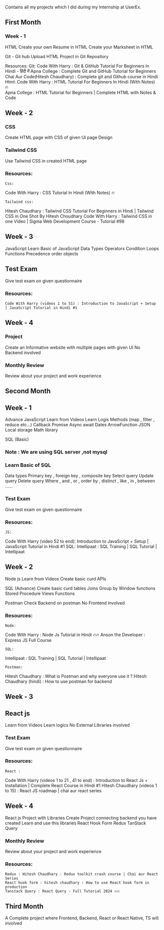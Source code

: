 Contains all my projects which I did during my Internship at UserEx.

## First Month

### Week - 1
 
HTML
Create your own Resume in HTML
Create your Marksheet in HTML

Git - Git hub
Upload HTML Project in Git Repository

Resources:
	Git:
Code With Harry : Git & GitHub Tutorial For Beginners In Hindi - हिंदी में
Apna College : Complete Git and GitHub Tutorial for Beginners
Chai Aur Code(Hitesh Chaudhary) : Complete git and Github course in Hindi
Html:
Code With Harry : HTML Tutorial For Beginners In Hindi (With Notes) 🔥	
Apna College : HTML Tutorial for Beginners | Complete HTML with Notes & Code	



## Week - 2

### CSS
Create HTML page with CSS of given UI page Design

### Tailwind CSS
Use Tailwind CSS in created HTML page

### Resources:
	Css:
Code With Harry : CSS Tutorial In Hindi (With Notes) 🔥

	Tailwind css:
Hitesh Chaudhary : Tailwind CSS Tutorial For Beginners in Hindi | Tailwind CSS in One Shot By Hitesh Choudhary
Code With Harry : Tailwind CSS in one Video | Sigma Web Development Course - Tutorial #98




## Week - 3

JavaScript
Learn Basic of JavaScript
Data Types
Operators
Condition
Loops
Functions
Precedence order
objects

## Test Exam
Give test exam on given questionnaire

### Resources:
	Code With Harry (videos 1 to 51) : Introduction to JavaScript + Setup | JavaScript Tutorial in Hindi #1




## Week - 4

### Project
Create an Informative website with multiple pages with given UI
No Backend involved

### Monthly Review
Review about your project and work experience





## Second Month

## Week - 1

Advance JavaScript
Learn from Videos
Learn Logis
Methods (map , filter , reduce etc…)
Callback
Promise
Async await
Dates
ArrowFunction
JSON 
Local storage
Math library

SQL (Basic)
### Note : We are using SQL server ,not mysql

### Learn Basic of SQL
Data types
Primary key , foreign key , composite key
Select query
Update query
Delete query
Where , and , or , order by , distinct , like , in , between ……

### Test Exam
Give test exam on given questionnaire

### Resources:
	JS:
Code With Harry (video 52 to end): Introduction to JavaScript + Setup | JavaScript Tutorial in Hindi #1
	SQL:
Intellipaat : SQL Training | SQL Tutorial | Intellipaat



## Week - 2

Node js
Learn from Videos
Create basic curd APIs

SQL (Advance)
Create basic curd tables
Joins
Group by
Window functions
Stored Procedure
Views
Functions

Postman
Check Backend on postman
No Frontend involved

### Resources:
	Node:
Code With Harry : Node Js Tutorial in Hindi 🔥🔥
Anson the Developer : Express JS Full Course

	SQL:
Intellipaat : SQL Training | SQL Tutorial | Intellipaat

	Postman:
Hitesh Chaudhary : What is Postman and why everyone use it ?
Hitesh Chaudhary (hindi) : How to use postman for backend




## Week - 3

## React js
Learn from Videos
Learn logics
No External Libraries involved

### Test Exam
Give test exam on given questionnaire


### Resources:
	React :
Code With Harry (videos 1 to 21 , 41 to end) : Introduction to React Js + Installation | Complete React Course in Hindi #1
Hitesh Chaudhary (videos 1 to 15) : React JS roadmap | chai aur react series



## Week - 4

React js Project with Libraries
Create Project connecting backend you have created
Learn and use this libraries
React Hook Form
Redux
TanStack Query

### Monthly Review
Review about your project and work experience


### Resources:
	Redux : Hitesh Chaudhary : Redux toolkit crash course | Chai aur React Series
	React hook form : hitesh chaudhary : How to use React hook form in production
	Tanstack Query : React Query - Full Tutorial 2024 🔥🔥




## Third Month

A Complete project where Frontend, Backend, React or React Native, TS will involved
